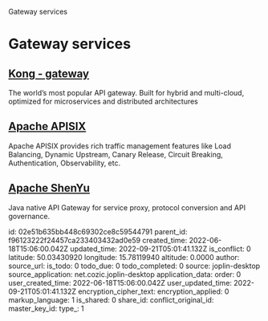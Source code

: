 Gateway services

# Gateway services

## [**Kong** - gateway](https://konghq.com/kong)
The world’s most popular API gateway. Built for hybrid and multi-cloud, optimized for microservices and distributed architectures

## [**Apache APISIX**](https://apisix.apache.org/)
Apache APISIX provides rich traffic management features like Load Balancing, Dynamic Upstream, Canary Release, Circuit Breaking, Authentication, Observability, etc.

## [**Apache ShenYu**](https://shenyu.apache.org/)
Java native API Gateway for service proxy, protocol conversion and API governance.

id: 02e51b635bb448c69302ce8c59544791
parent_id: f96123222f24457ca233403432ad0e59
created_time: 2022-06-18T15:06:00.042Z
updated_time: 2022-09-21T05:01:41.132Z
is_conflict: 0
latitude: 50.03430920
longitude: 15.78119940
altitude: 0.0000
author: 
source_url: 
is_todo: 0
todo_due: 0
todo_completed: 0
source: joplin-desktop
source_application: net.cozic.joplin-desktop
application_data: 
order: 0
user_created_time: 2022-06-18T15:06:00.042Z
user_updated_time: 2022-09-21T05:01:41.132Z
encryption_cipher_text: 
encryption_applied: 0
markup_language: 1
is_shared: 0
share_id: 
conflict_original_id: 
master_key_id: 
type_: 1